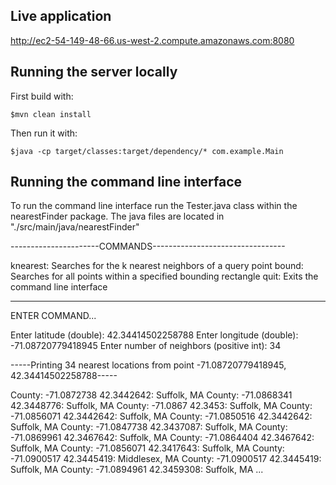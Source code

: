 ## Live application

http://ec2-54-149-48-66.us-west-2.compute.amazonaws.com:8080

## Running the server locally

First build with:

    $mvn clean install

Then run it with:

    $java -cp target/classes:target/dependency/* com.example.Main
    
## Running the command line interface

To run the command line interface run the Tester.java class within the nearestFinder package.
The java files are located in "./src/main/java/nearestFinder"

----------------------COMMANDS---------------------------------

knearest: Searches for the k nearest neighbors of a query point
bound: Searches for all points within a specified bounding rectangle
quit: Exits the command line interface

---------------------------------------------------------------
 
ENTER COMMAND...

Enter latitude (double): 42.34414502258788
Enter longitude (double): -71.08720779418945
Enter number of neighbors (positive int): 34
 
-----Printing 34 nearest locations from point -71.08720779418945, 42.34414502258788-----
 
County: -71.0872738 42.3442642: Suffolk, MA
County: -71.0868341 42.3448776: Suffolk, MA
County: -71.0867 42.3453: Suffolk, MA
County: -71.0856071 42.3442642: Suffolk, MA
County: -71.0850516 42.3442642: Suffolk, MA
County: -71.0847738 42.3437087: Suffolk, MA
County: -71.0869961 42.3467642: Suffolk, MA
County: -71.0864404 42.3467642: Suffolk, MA
County: -71.0856071 42.3417643: Suffolk, MA
County: -71.0900517 42.3445419: Middlesex, MA
County: -71.0900517 42.3445419: Suffolk, MA
County: -71.0894961 42.3459308: Suffolk, MA
...
